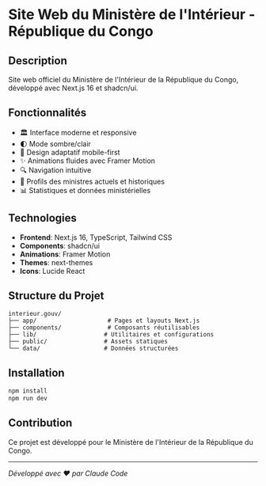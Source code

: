 # Site Web du Ministère de l'Intérieur - République du Congo

## Description

Site web officiel du Ministère de l'Intérieur de la République du Congo, développé avec Next.js 16 et shadcn/ui.

## Fonctionnalités

- 🏛️ Interface moderne et responsive
- 🌓 Mode sombre/clair
- 📱 Design adaptatif mobile-first
- ✨ Animations fluides avec Framer Motion
- 🔍 Navigation intuitive
- 👥 Profils des ministres actuels et historiques
- 📊 Statistiques et données ministérielles

## Technologies

- **Frontend**: Next.js 16, TypeScript, Tailwind CSS
- **Components**: shadcn/ui
- **Animations**: Framer Motion
- **Themes**: next-themes
- **Icons**: Lucide React

## Structure du Projet

```
interieur.gouv/
├── app/                    # Pages et layouts Next.js
├── components/             # Composants réutilisables
├── lib/                   # Utilitaires et configurations
├── public/                # Assets statiques
└── data/                  # Données structurées
```

## Installation

```bash
npm install
npm run dev
```

## Contribution

Ce projet est développé pour le Ministère de l'Intérieur de la République du Congo.

---

*Développé avec ❤️ par Claude Code*
